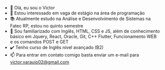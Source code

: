 - 👋 Olá, eu sou o Victor
- 👀 Estou interessado em vaga de estágio na área de programação
- 📚 Atualmente estudo na Análise e Desenvolvimento de Sistemas na Fatec RP, estou no quinto semestre
- 📖 Sou familiarizado com Inglês, HTML, CSS e JS, além de conhecimento básico em Jquery, React, Oracle, Git, C++ Flutter, Funcionamento WEB e os comandos POST e GET
- ✔️ Tenho curso de Inglês nível avançado (B2)
- 📫 Para entrar em contato comigo basta enviar um e-mail para victor.varaujo02@gmail.com
